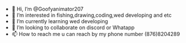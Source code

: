 - 👋 Hi, I’m @Goofyanimator207
- 👀 I’m interested in fishing,drawing,coding,wed developing and etc
- 🌱 I’m currently learning wed developing
- 💞️ I’m looking to collaborate on discord or Whatapp
- 📫 How to reach me u can reach by my phone number (876)8204289

<!---
Goofyanimator207/Goofyanimator207 is a ✨ special ✨ repository because its `README.md` (this file) appears on your GitHub profile.
You can click the Preview link to take a look at your changes.
--->
